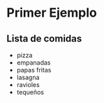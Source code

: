 # Primer Ejemplo
## Lista de comidas

* pizza
* empanadas
* papas fritas
* lasagna
* ravioles
* tequeños
